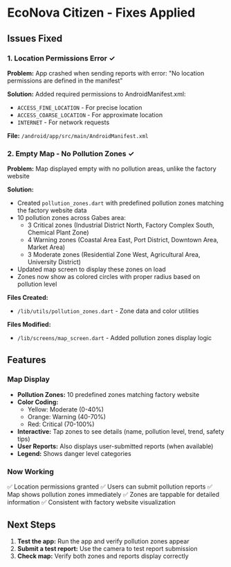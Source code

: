 # EcoNova Citizen - Fixes Applied

## Issues Fixed

### 1. Location Permissions Error ✓
**Problem:** App crashed when sending reports with error: "No location permissions are defined in the manifest"

**Solution:** Added required permissions to AndroidManifest.xml:
- `ACCESS_FINE_LOCATION` - For precise location
- `ACCESS_COARSE_LOCATION` - For approximate location  
- `INTERNET` - For network requests

**File:** `/android/app/src/main/AndroidManifest.xml`

### 2. Empty Map - No Pollution Zones ✓
**Problem:** Map displayed empty with no pollution areas, unlike the factory website

**Solution:** 
- Created `pollution_zones.dart` with predefined pollution zones matching the factory website data
- 10 pollution zones across Gabes area:
  - 3 Critical zones (Industrial District North, Factory Complex South, Chemical Plant Zone)
  - 4 Warning zones (Coastal Area East, Port District, Downtown Area, Market Area)
  - 3 Moderate zones (Residential Zone West, Agricultural Area, University District)
- Updated map screen to display these zones on load
- Zones now show as colored circles with proper radius based on pollution level

**Files Created:**
- `/lib/utils/pollution_zones.dart` - Zone data and color utilities

**Files Modified:**
- `/lib/screens/map_screen.dart` - Added pollution zones display logic

## Features

### Map Display
- **Pollution Zones:** 10 predefined zones matching factory website
- **Color Coding:**
  - Yellow: Moderate (0-40%)
  - Orange: Warning (40-70%)
  - Red: Critical (70-100%)
- **Interactive:** Tap zones to see details (name, pollution level, trend, safety tips)
- **User Reports:** Also displays user-submitted reports (when available)
- **Legend:** Shows danger level categories

### Now Working
✅ Location permissions granted
✅ Users can submit pollution reports
✅ Map shows pollution zones immediately
✅ Zones are tappable for detailed information
✅ Consistent with factory website visualization

## Next Steps

1. **Test the app:** Run the app and verify pollution zones appear
2. **Submit a test report:** Use the camera to test report submission
3. **Check map:** Verify both zones and reports display correctly
